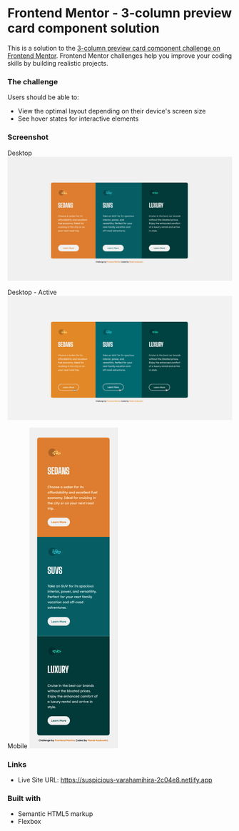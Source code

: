 # Frontend Mentor - 3-column preview card component solution

This is a solution to the [3-column preview card component challenge on Frontend Mentor](https://www.frontendmentor.io/challenges/3column-preview-card-component-pH92eAR2-). Frontend Mentor challenges help you improve your coding skills by building realistic projects.

### The challenge

Users should be able to:

- View the optimal layout depending on their device's screen size
- See hover states for interactive elements

### Screenshot

Desktop
![](solution-ss.png)

Desktop - Active
![](solution-ss-active.png)

Mobile
![](solution-ss-mobile.png)

### Links

- Live Site URL: https://suspicious-varahamihira-2c04e8.netlify.app

### Built with

- Semantic HTML5 markup
- Flexbox
